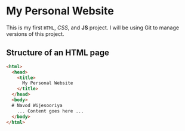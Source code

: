 # My Personal Website

This is my first `HTML`, *CSS*, and **JS** project. I will be using Git to manage versions of this project.

## Structure of an HTML page

```html
<html>
  <head>
    <title>
      My Personal Website
    </title>
  </head>
  <body>
  # Navod Wijesooriya
    ... Content goes here ...
  </body>
</html>
```
